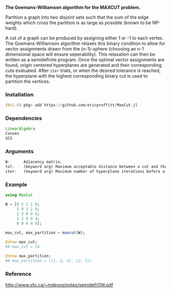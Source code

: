 **The Goemans-Williamson algorithm for the MAXCUT problem.**

Partition a graph into two disjoint sets such that the sum of the edge weights which cross the partition is as large as possible (known to be NP-hard).

A cut of a graph can be produced by assigning either 1 or -1 to each vertex. The Goemans-Williamson algorithm relaxes this binary condition to allow for vector assignments drawn from the (n-1)-sphere (choosing an n-1 dimensional space will ensure seperability). This relaxation can then be written as a semidefinite program. Once the optimal vector assignments are found, origin centered hyperplanes are generated and their corresponding cuts evaluated. After `iter` trials, or when the desired tolerance is reached, the hyperplane with the highest corresponding binary cut is used to partition the vertices.

### Installation
```julia
(@v1.6) pkg> add https://github.com/ericproffitt/MaxCut.jl
```

### Dependencies
```julia
LinearAlgebra
Convex
SCS
```

### Arguments
```julia
W:      Adjacency matrix.
tol:    (keyword arg) Maximum acceptable distance between a cut and the MAXCUT upper bound (default=0).
iter:   (keyword arg) Maximum number of hyperplane iterations before a cut is chosen (default=100).
```

### Example
```julia
using MaxCut

W = [0 5 2 1 0; 
     5 0 3 2 0; 
     2 3 0 0 0; 
     1 2 0 0 4; 
     0 0 0 4 0];

max_cut, max_partition = maxcut(W);
	
@show max_cut;
## max_cut = 14

@show max_partition;
## max_partition = ([1, 3, 4], [2, 5])
```

### Reference
http://www.sfu.ca/~mdevos/notes/semidef/GW.pdf